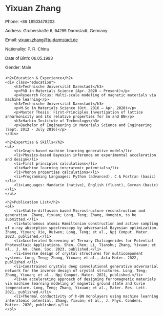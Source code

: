 <!DOCTYPE html>
<html lang="en">
<head>
    <meta charset="UTF-8">
    <meta name="viewport" content="width=device-width, initial-scale=1.0">
    <title>Yixuan Zhang's Academic Homepage</title>
    <style>
        body { font-family: Arial, sans-serif; margin: 20px; }
        h1, h2, h3 { color: #333; }
        .contact-info, .education, .publications { margin-bottom: 20px; }
    </style>
</head>
<body>
    <h1>Yixuan Zhang</h1>
    <div class="contact-info">
        <p>Phone: +86 18503478203</p>
        <p>Address: Gruberstraße 6, 64289 Darmstadt, Germany</p>
        <p>Email: <a href="mailto:yixuan.zhang@tu-darmstadt.de">yixuan.zhang@tu-darmstadt.de</a></p>
        <p>Nationality: P. R. China</p>
        <p>Date of Birth: 06.05.1993</p>
        <p>Gender: Male</p>
    </div>

    <h2>Education & Experience</h2>
    <div class="education">
        <h3>Technische Universität Darmstadt</h3>
        <p>PhD in Materials Science (Apr. 2020 – Present)</p>
        <p>Research Focus: Multi-scale modeling of magnetic materials via machine learning</p>
        <h3>Technische Universität Darmstadt</h3>
        <p>M.Sc in Materials Science (Oct. 2016 – Apr. 2020)</p>
        <p>Master Thesis: First-Principles Investigation of lattice anharmonicity and its relative properties for Sn and BN</p>
        <h3>Harbin Institute of Technology</h3>
        <p>Bachelor of Engineering in Materials Science and Engineering (Sept. 2012 - July 2016)</p>
    </div>

    <h2>Expertise & Skills</h2>
    <ul>
        <li>Graph-based machine learning generative model</li>
        <li>Physics-based Bayesian inference on experimental acceleration and design</li>
        <li>First principles calculations</li>
        <li>Machine learning interatomic potentials</li>
        <li>Phonon properties calculations</li>
        <li>Programming Languages: Python (advanced), C & Fortran (basic)</li>
        <li>Languages: Mandarin (native), English (fluent), German (basic)</li>
    </ul>

    <h2>Publication List</h2>
    <ol>
        <li>Stable-diffusion based Microstructure reconstruction and generation. Zhang, Yixuan; Long, Teng; Zhang, Hongbin, to be submitted.</li>
        <li>Autonomous atomic Hamiltonian construction and active sampling of x-ray absorption spectroscopy by adversarial Bayesian optimization. Zhang, Yixuan; Xie, Ruiwen; Long, Teng; et al., Npj Comput. Mater. 2023, published.</li>
        <li>Accelerated Screening of Ternary Chalcogenides for Potential Photovoltaic Applications. Shen, Chen; Li, Tianshu; Zhang, Yixuan; et al., J. Am. Chem. Soc. 2023, published.</li>
        <li>Inverse design of crystal structures for multicomponent systems. Long, Teng; Zhang, Yixuan; et al., Acta Mater. 2022, published.</li>
        <li>Constrained crystals deep convolutional generative adversarial network for the inverse design of crystal structures. Long, Teng; Zhang, Yixuan; et al., Npj Comput. Mater. 2021, published.</li>
        <li>An accelerating approach of designing ferromagnetic materials via machine learning modeling of magnetic ground state and Curie temperature. Long, Teng; Zhang, Yixuan; et al., Mater. Res. Lett. 2021, published.</li>
        <li>Thermal conductivity of h-BN monolayers using machine learning interatomic potential. Zhang, Yixuan; et al., J. Phys. Condens. Matter. 2020, published.</li>
    </ol>
</body>
</html>
